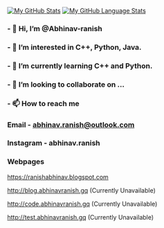 [![My GitHub Stats](https://github-readme-stats.vercel.app/api/?username=abhina-ranish_private=true&theme=tokyonight&showicons=true)]()
[![My GitHub Language Stats](https://github-readme-stats.vercel.app/api/top-langs/?username=abhinav-ranish&langs_count=5&theme=tokyonight)]()

###  - 👋 Hi, I’m @Abhinav-ranish
###  - 👀 I’m interested in C++, Python, Java.
###  - 🌱 I’m currently learning C++ and Python.
###  - 💞️ I’m looking to collaborate on ...
###  - 📫 How to reach me 
###    Email      - abhinav.ranish@outlook.com
###   Instagram  - abhinav.ranish
###   Webpages
https://ranishabhinav.blogspot.com

http://blog.abhinavranish.gq (Currently Unavailable)

http://code.abhinavranish.gq (Currently Unavailable)

http://test.abhinavranish.gq (Currently Unavailable)
<!---
Abhinav-ranish/Abhinav-ranish is a ✨ special ✨ repository because its `README.md` (this file) appears on your GitHub profile.
You can click the Preview link to take a look at your changes.
--->
